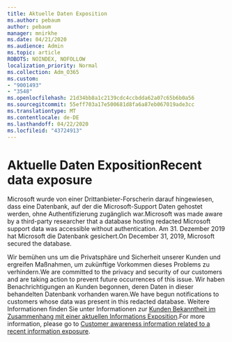 ```yaml
---
title: Aktuelle Daten Exposition
ms.author: pebaum
author: pebaum
manager: mnirkhe
ms.date: 04/21/2020
ms.audience: Admin
ms.topic: article
ROBOTS: NOINDEX, NOFOLLOW
localization_priority: Normal
ms.collection: Adm_O365
ms.custom:
- "9001493"
- "3548"
ms.openlocfilehash: 21d34bb8a1c2139cdc4ccbdda62a07c65b6b0a56
ms.sourcegitcommit: 55eff703a17e500681d8fa6a87eb067019ade3cc
ms.translationtype: MT
ms.contentlocale: de-DE
ms.lasthandoff: 04/22/2020
ms.locfileid: "43724913"
---
```

# <a name="recent-data-exposure"></a><span data-ttu-id="27688-102">Aktuelle Daten Exposition</span><span class="sxs-lookup"><span data-stu-id="27688-102">Recent data exposure</span></span>

<span data-ttu-id="27688-103">Microsoft wurde von einer Drittanbieter-Forscherin darauf hingewiesen, dass eine Datenbank, auf der die Microsoft-Support Daten gehostet werden, ohne Authentifizierung zugänglich war.</span><span class="sxs-lookup"><span data-stu-id="27688-103">Microsoft was made aware by a third-party researcher that a database hosting redacted Microsoft support data was accessible without authentication.</span></span> <span data-ttu-id="27688-104">Am 31. Dezember 2019 hat Microsoft die Datenbank gesichert.</span><span class="sxs-lookup"><span data-stu-id="27688-104">On December 31, 2019, Microsoft secured the database.</span></span>

<span data-ttu-id="27688-105">Wir bemühen uns um die Privatsphäre und Sicherheit unserer Kunden und ergreifen Maßnahmen, um zukünftige Vorkommen dieses Problems zu verhindern.</span><span class="sxs-lookup"><span data-stu-id="27688-105">We are committed to the privacy and security of our customers and are taking action to prevent future occurrences of this issue.</span></span> <span data-ttu-id="27688-106">Wir haben Benachrichtigungen an Kunden begonnen, deren Daten in dieser behandelten Datenbank vorhanden waren.</span><span class="sxs-lookup"><span data-stu-id="27688-106">We have begun notifications to customers whose data was present in this redacted database.</span></span> <span data-ttu-id="27688-107">Weitere Informationen finden Sie unter Informationen zur [Kunden Bekanntheit im Zusammenhang mit einer aktuellen Informations Exposition](https://aka.ms/privacyinfo).</span><span class="sxs-lookup"><span data-stu-id="27688-107">For more information, please go to [Customer awareness information related to a recent information exposure](https://aka.ms/privacyinfo).</span></span>
